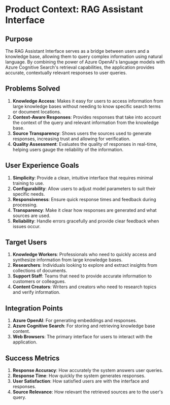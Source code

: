 # Product Context: RAG Assistant Interface

## Purpose
The RAG Assistant Interface serves as a bridge between users and a knowledge base, allowing them to query complex information using natural language. By combining the power of Azure OpenAI's language models with Azure Cognitive Search's retrieval capabilities, the application provides accurate, contextually relevant responses to user queries.

## Problems Solved
1. **Knowledge Access**: Makes it easy for users to access information from large knowledge bases without needing to know specific search terms or document locations.
2. **Context-Aware Responses**: Provides responses that take into account the context of the query and relevant information from the knowledge base.
3. **Source Transparency**: Shows users the sources used to generate responses, increasing trust and allowing for verification.
4. **Quality Assessment**: Evaluates the quality of responses in real-time, helping users gauge the reliability of the information.

## User Experience Goals
1. **Simplicity**: Provide a clean, intuitive interface that requires minimal training to use.
2. **Configurability**: Allow users to adjust model parameters to suit their specific needs.
3. **Responsiveness**: Ensure quick response times and feedback during processing.
4. **Transparency**: Make it clear how responses are generated and what sources are used.
5. **Reliability**: Handle errors gracefully and provide clear feedback when issues occur.

## Target Users
1. **Knowledge Workers**: Professionals who need to quickly access and synthesize information from large knowledge bases.
2. **Researchers**: Individuals looking to explore and extract insights from collections of documents.
3. **Support Staff**: Teams that need to provide accurate information to customers or colleagues.
4. **Content Creators**: Writers and creators who need to research topics and verify information.

## Integration Points
1. **Azure OpenAI**: For generating embeddings and responses.
2. **Azure Cognitive Search**: For storing and retrieving knowledge base content.
3. **Web Browsers**: The primary interface for users to interact with the application.

## Success Metrics
1. **Response Accuracy**: How accurately the system answers user queries.
2. **Response Time**: How quickly the system generates responses.
3. **User Satisfaction**: How satisfied users are with the interface and responses.
4. **Source Relevance**: How relevant the retrieved sources are to the user's query.
